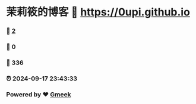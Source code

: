 # 茉莉筱的博客 :link: https://0upi.github.io 
### :page_facing_up: [2](https://0upi.github.io/tag.html) 
### :speech_balloon: 0 
### :hibiscus: 336 
### :alarm_clock: 2024-09-17 23:43:33 
### Powered by :heart: [Gmeek](https://github.com/Meekdai/Gmeek)
